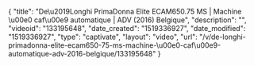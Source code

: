 {
    "title": "De\u2019Longhi PrimaDonna Elite ECAM650.75 MS | Machine \u00e0 caf\u00e9 automatique | ADV (2016) Belgique",
    "description": "",
    "videoid": "133195648",
    "date_created": "1519336927",
    "date_modified": "1519336927",
    "type": "captivate",
    "layout": "video",
    "url": "\/v\/de-longhi-primadonna-elite-ecam650-75-ms-machine-\u00e0-caf\u00e9-automatique-adv-2016-belgique\/133195648"
}